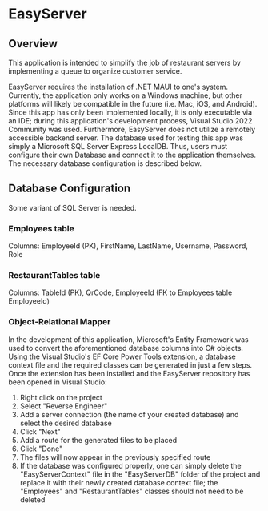 # EasyServer

## Overview
This application is intended to simplify the job of restaurant servers by implementing a queue to organize customer service.

EasyServer requires the installation of .NET MAUI to one's system. Currently, the application only works on a Windows machine, but other 
platforms will likely be compatible in the future (i.e. Mac, iOS, and Android). Since this app has only been implemented locally, 
it is only executable via an IDE; during this application's development process, Visual Studio 2022 Community was used. Furthermore, 
EasyServer does not utilize a remotely accessible backend server. The database used for testing this app was simply a Microsoft
SQL Server Express LocalDB. Thus, users must configure their own Database and connect it to the application themselves. The necessary 
database configuration is described below.

## Database Configuration
Some variant of SQL Server is needed.

### Employees table
Columns: EmployeeId (PK), FirstName, LastName, Username, Password, Role

### RestaurantTables table
Columns: TableId (PK), QrCode, EmployeeId (FK to Employees table EmployeeId)

### Object-Relational Mapper
In the development of this application, Microsoft's Entity Framework was used to convert the aforementioned database columns into C# objects.
Using the Visual Studio's EF Core Power Tools extension, a database context file and the required classes can be generated in just a few steps.
Once the extension has been installed and the EasyServer repository has been opened in Visual Studio:

1. Right click on the project
2. Select "Reverse Engineer"
3. Add a server connection (the name of your created database) and select the desired database 
4. Click "Next"
5. Add a route for the generated files to be placed
6. Click "Done"
7. The files will now appear in the previously specified route
8. If the database was configured properly, one can simply delete the "EasyServerContext" file in the "EasyServerDB" folder of the project
   and replace it with their newly created database context file; the "Employees" and "RestaurantTables" classes should not need to be deleted
